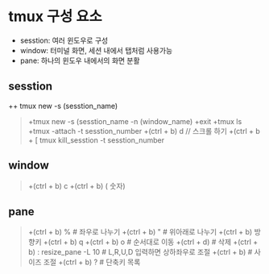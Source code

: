 # tmux 구성 요소
+ sesstion:  여러 윈도우로 구성
+ window: 터미널 화면, 세션 내에서 탭처럼 사용가능
+ pane: 하나의 윈도우 내에서의 화면 분활
## sesstion
++ tmux new -s (sesstion_name)
>+tmux new -s (sesstion_name -n (window_name)
>+exit
>+tmux ls
>+tmux -attach -t sesstion_number
>+(ctrl + b) d
// 스크롤 하기
>+(ctrl + b + [
tmux kill_sesstion -t sesstion_number

## window
>+(ctrl + b) c
>+(ctrl + b) ( 숫자)

## pane
>+(ctrl + b) % # 좌우로 나누기
>+(ctrl + b) " # 위아래로 나누기
>+(ctrl + b) 방향키
>+(ctrl + b) q
>+(ctrl + b) o # 순서대로 이동
>+(ctrl + d) # 삭제
>+(ctrl + b) : resize_pane -L 10 # L,R,U,D 입력하면 상하좌우로 조절
>+(ctrl + b) # 사이즈 조절
>+(ctrl + b) ? # 단축키 목록 

